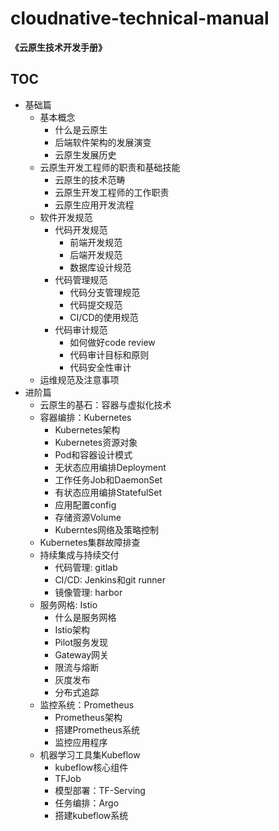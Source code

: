 # cloudnative-technical-manual

**《云原生技术开发手册》**

TOC
---------

- 基础篇
  - 基本概念
    - 什么是云原生
    - 后端软件架构的发展演变
    - 云原生发展历史
  - 云原生开发工程师的职责和基础技能
    - 云原生的技术范畴
    - 云原生开发工程师的工作职责
    - 云原生应用开发流程
  - 软件开发规范
    - 代码开发规范
      - 前端开发规范
      - 后端开发规范
      - 数据库设计规范
    - 代码管理规范
      - 代码分支管理规范
      - 代码提交规范
      - CI/CD的使用规范
    - 代码审计规范
      - 如何做好code review
      - 代码审计目标和原则
      - 代码安全性审计
  - 运维规范及注意事项
- 进阶篇
  - 云原生的基石：容器与虚拟化技术
  - 容器编排：Kubernetes
    - Kubernetes架构
    - Kubernetes资源对象
    - Pod和容器设计模式
    - 无状态应用编排Deployment
    - 工作任务Job和DaemonSet
    - 有状态应用编排StatefulSet
    - 应用配置config
    - 存储资源Volume
    - Kuberntes网络及策略控制
  - Kubernetes集群故障排查
  - 持续集成与持续交付
    - 代码管理: gitlab
    - CI/CD: Jenkins和git runner
    - 镜像管理: harbor
  - 服务网格: Istio
    - 什么是服务网格
    - Istio架构
    - Pilot服务发现
    - Gateway网关
    - 限流与熔断
    - 灰度发布
    - 分布式追踪
  - 监控系统：Prometheus
    - Prometheus架构
    - 搭建Prometheus系统
    - 监控应用程序
  - 机器学习工具集Kubeflow
    - kubeflow核心组件
    - TFJob
    - 模型部署：TF-Serving
    - 任务编排：Argo
    - 搭建kubeflow系统
